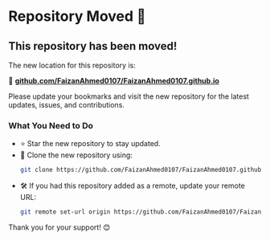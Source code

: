 # Repository Moved 🚀

## This repository has been moved!

The new location for this repository is:

🔗 **[github.com/FaizanAhmed0107/FaizanAhmed0107.github.io](https://github.com/FaizanAhmed0107/FaizanAhmed0107.github.io)**

Please update your bookmarks and visit the new repository for the latest updates, issues, and contributions.

### What You Need to Do
- ⭐ Star the new repository to stay updated.
- 📂 Clone the new repository using:
  ```bash
  git clone https://github.com/FaizanAhmed0107/FaizanAhmed0107.github.io.git
  ```
- 🛠️ If you had this repository added as a remote, update your remote URL:
  ```bash
  git remote set-url origin https://github.com/FaizanAhmed0107/FaizanAhmed0107.github.io.git
  ```

Thank you for your support! 😊

